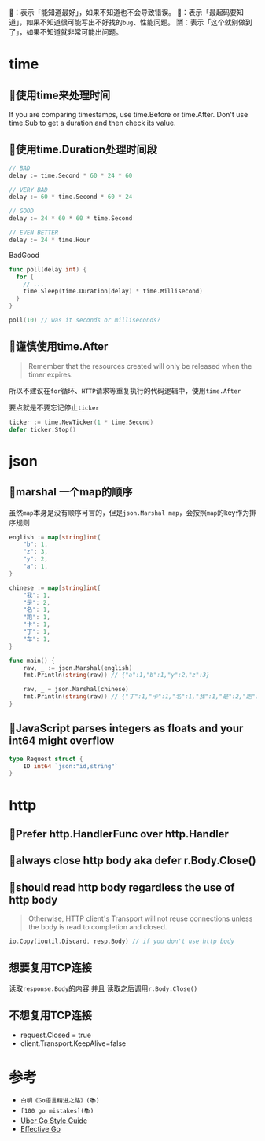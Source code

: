 🌵：表示「能知道最好」，如果不知道也不会导致错误。
🚩：表示「最起码要知道」，如果不知道很可能写出不好找的`bug`、性能问题。
🈲：表示「这个就别做到了」，如果不知道就非常可能出问题。


# time
## 🌵使用time来处理时间

If you are comparing timestamps, use time.Before or time.After. Don't use time.Sub to get a duration and then check its value.

## 🌵使用time.Duration处理时间段
```go
// BAD
delay := time.Second * 60 * 24 * 60

// VERY BAD
delay := 60 * time.Second * 60 * 24

// GOOD
delay := 24 * 60 * 60 * time.Second

// EVEN BETTER
delay := 24 * time.Hour
```

<thead><tr><th>Bad</th><th>Good</th></tr></thead>
<tbody>
<tr><td>

```go
func poll(delay int) {
  for {
    // ...
    time.Sleep(time.Duration(delay) * time.Millisecond)
  }
}

poll(10) // was it seconds or milliseconds?
```

</td><td>

## 🌵谨慎使用time.After
> Remember that the resources created will only be released when the timer expires.

所以不建议在`for`循环、`HTTP`请求等重复执行的代码逻辑中，使用`time.After`

要点就是不要忘记停止`ticker`
```go
ticker := time.NewTicker(1 * time.Second)
defer ticker.Stop()
```

# json

## 🌵marshal 一个map的顺序
虽然`map`本身是没有顺序可言的，但是`json.Marshal map`，会按照`map`的key作为排序规则
```go
english := map[string]int{
	"b": 1,
	"z": 3,
	"y": 2,
	"a": 1,
}

chinese := map[string]int{
	"我": 1,
	"是": 2,
	"名": 1,
	"跑": 1,
	"卡": 1,
	"丁": 1,
	"车": 1,
}

func main() {
	raw, _ := json.Marshal(english)
	fmt.Println(string(raw)) // {"a":1,"b":1,"y":2,"z":3}

	raw, _ = json.Marshal(chinese)
	fmt.Println(string(raw)) // {"丁":1,"卡":1,"名":1,"我":1,"是":2,"跑":1}
}
```

## 🌵JavaScript parses integers as floats and your int64 might overflow
```go
type Request struct {
	ID int64 `json:"id,string"`
}
```

# http
## 🌵Prefer http.HandlerFunc over http.Handler

## 🚩always close http body aka defer r.Body.Close()

## 🚩should read http body regardless the use of http body
> Otherwise, HTTP client's Transport will not reuse connections unless the body is read to completion and closed.
```go
io.Copy(ioutil.Discard, resp.Body) // if you don't use http body
```

## 想要复用TCP连接
读取`response.Body`的内容 并且 读取之后调用`r.Body.Close()`

## 不想复用TCP连接
* request.Closed = true
* client.Transport.KeepAlive=false


# 参考
* `白明《Go语言精进之路》(📚)`
* `[100 go mistakes](📚)`
* [Uber Go Style Guide](https://github.com/uber-go/guide/blob/master/style.md)
* [Effective Go](https://go.dev/doc/effective_go)
